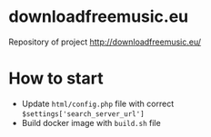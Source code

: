 # downloadfreemusic.eu
Repository of project http://downloadfreemusic.eu/

# How to start
* Update `html/config.php` file with correct `$settings['search_server_url']`
* Build docker image with `build.sh` file
